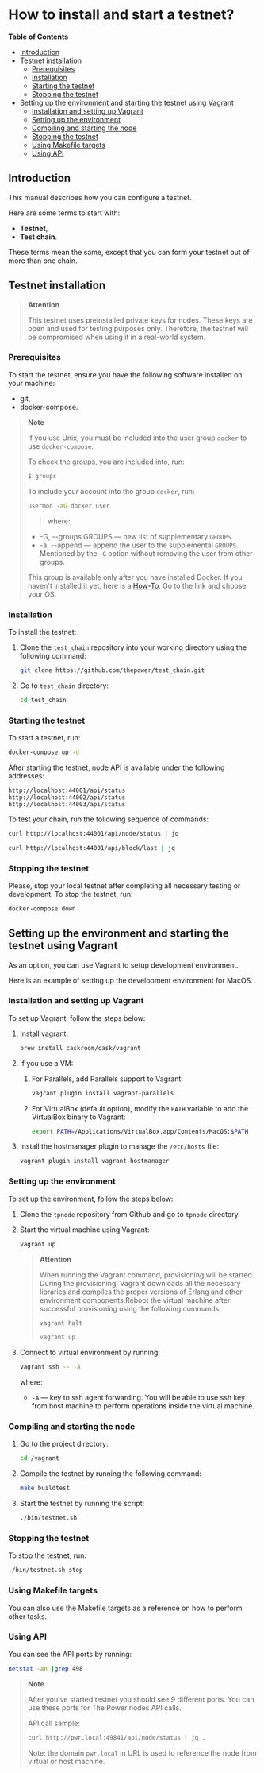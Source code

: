 # How to install and start a testnet?

**Table of Contents**

   - [Introduction](#introduction)
   - [Testnet installation](#testnet-installation)
      - [Prerequisites](#prerequisites)
      - [Installation](#installation)
      - [Starting the testnet](#starting-the-testnet)
      - [Stopping the testnet](#stopping-the-testnet)
   - [Setting up the environment and starting the testnet using Vagrant](#setting-up-the-environment-and-starting-the-testnet-using-vagrant)
      - [Installation and setting up Vagrant](#installation-and-setting-up-vagrant)
      - [Setting up the environment](#setting-up-the-environment)
      - [Compiling and starting the node](#compiling-and-starting-the-node)
      - [Stopping the testnet](#stopping-the-testnet-1)
      - [Using Makefile targets](#using-makefile-targets)
      - [Using API](#using-api)

## Introduction

This manual describes how you can configure a testnet.

Here are some terms to start with:

- **Testnet**,
- **Test chain**.

These terms mean the same, except that you can form your testnet out of more than one chain.

## Testnet installation

> **Attention**
>
> This testnet uses preinstalled private keys for nodes. These keys are open and used for testing purposes only. Therefore, the testnet will be compromised when using it in a real-world system.

### Prerequisites

To start the testnet, ensure you have the following software installed on your machine:

- git,
- docker-compose.

> **Note**
> 
> If you use Unix, you must be included into the user group `docker` to use `docker-compose`.
>
> To check the groups, you are included into, run:
> 
> ```bash
> $ groups
> ```
> To include your account into the group `docker`, run:
> 
> ```bash
> usermod -aG docker user
> ```
> 
> > where:
>
> -  -G, --groups GROUPS — new list of supplementary `GROUPS`
> -  -a, --append — append the user to the supplemental `GROUPS`. Mentioned by the `-G` option without removing
     the user from other groups.
> 
> This group is available only after you have installed Docker. If you haven't installed it yet, here is a [How-To](https://docs.docker.com/engine/install/). Go to the link and choose your OS.

### Installation

To install the testnet:

1. Clone the `test_chain` repository into your working directory using the following command:

   ```bash
   git clone https://github.com/thepower/test_chain.git
   ```

2. Go to `test_chain` directory:

   ```bash
   cd test_chain
   ```

### Starting the testnet

To start a testnet, run:

```bash
docker-compose up -d
```

After starting the testnet, node API is available under the following addresses:

```text
http://localhost:44001/api/status
http://localhost:44002/api/status
http://localhost:44003/api/status
```

To test your chain, run the following sequence of commands:

```bash
curl http://localhost:44001/api/node/status | jq
```

```bash
curl http://localhost:44001/api/block/last | jq
```

### Stopping the testnet

Please, stop your local testnet after completing all necessary testing or development. To stop the testnet, run:

```bash
docker-compose down
```

## Setting up the environment and starting the testnet using Vagrant

As an option, you can use Vagrant to setup development environment.

Here is an example of setting up the development environment for MacOS.

### Installation and setting up Vagrant

To set up Vagrant, follow the steps below:

1. Install vagrant:

   ```bash
   brew install caskroom/cask/vagrant
   ```

2. If you use a VM:

   1. For Parallels, add Parallels support to Vagrant:

      ```bash
      vagrant plugin install vagrant-parallels
      ```

   2. For VirtualBox (default option), modify the `PATH` variable to add the VirtualBox binary to Vagrant:

      ```bash
      export PATH=/Applications/VirtualBox.app/Contents/MacOS:$PATH
      ```

3. Install the hostmanager plugin to manage the `/etc/hosts` file:

   ```bash
   vagrant plugin install vagrant-hostmanager
   ```

### Setting up the environment

To set up the environment, follow the steps below:

1. Clone the `tpnode` repository from Github and go to `tpnode` directory.

2. Start the virtual machine using Vagrant:

   ```bash
   vagrant up
   ```

   > **Attention**
   >
   > When running the Vagrant command, provisioning will be started. During the provisioning, Vagrant downloads all the necessary libraries and compiles the proper versions of Erlang and other environment components.Reboot the virtual machine after successful provisioning using the following commands:
   >
   > ```bash
   > vagrant halt
   > ```
   >
   > ```bash
   > vagrant up
   > ```

3. Connect to virtual environment by running:

   ```bash
   vagrant ssh -- -A
   ```

   where:

   - `-A` — key to ssh agent forwarding. You will be able to use ssh key from host machine to perform operations inside the virtual machine.

### Compiling and starting the node

1. Go to the project directory:

   ```bash
   cd /vagrant
   ```

2. Compile the testnet by running the following command:

   ```bash
   make buildtest
   ```

3. Start the testnet by running the script:

   ```bash
   ./bin/testnet.sh
   ```
### Stopping the testnet

To stop the testnet, run:

```bash
./bin/testnet.sh stop
```

### Using Makefile targets

You can also use the Makefile targets as a reference on how to perform other tasks.

### Using API

You can see the API ports by running:

```bash
netstat -an |grep 498
```

> **Note**
>
> After you've started testnet you should see 9 different ports. You can use these ports for The Power nodes API calls.
>
> API call sample:
>
> ```bash
> curl http://pwr.local:49841/api/node/status | jq .
> ```
>
> Note: the domain `pwr.local` in URL is used to reference the node from virtual or host machine.
